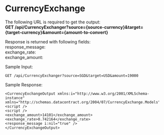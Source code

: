 # CurrencyExchange
The following URL is required to get the output: <br/>
<b>GET /api/CurrencyExchanger?source={source-currency}&target={target-currency}&amount={amount-to-convert} </b>

Response is returned with following fields: <br/>
response_message: <br/>
exchange_rate: <br/>
exchange_amount: <br/>


Sample Input: 
```
GET /api/CurrencyExchanger?source=SGD&target=USD&amount=19000
```


Sample Response:
```
<CurrencyExchangeOutput xmlns:i="http://www.w3.org/2001/XMLSchema-instance" xmlns="http://schemas.datacontract.org/2004/07/CurrencyExchange.Models">
<script />
<script />
<exchange_amount>14101</exchange_amount>
<exchange_rate>0.742164</exchange_rate>
<response_message i:nil="true" />
</CurrencyExchangeOutput>
```
